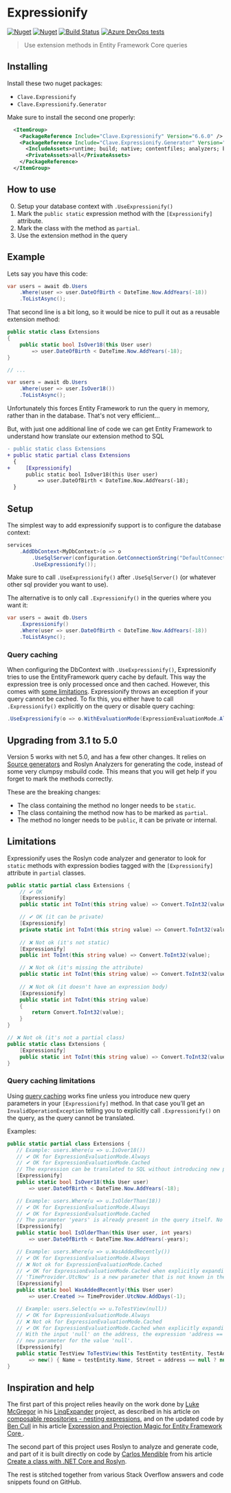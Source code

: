 # Expressionify

[![Nuget](https://img.shields.io/nuget/v/Clave.Expressionify)][1] [![Nuget](https://img.shields.io/nuget/dt/Clave.Expressionify)][1] [![Build Status](https://claveconsulting.visualstudio.com/Nugets/_apis/build/status/ClaveConsulting.Expressionify?branchName=master)][2] [![Azure DevOps tests](https://img.shields.io/azure-devops/tests/ClaveConsulting/Nugets/14)][2]

> Use extension methods in Entity Framework Core queries

## Installing

Install these two nuget packages:

* `Clave.Expressionify`
* `Clave.Expressionify.Generator`

Make sure to install the second one properly:

```xml
  <ItemGroup>
    <PackageReference Include="Clave.Expressionify" Version="6.6.0" />
    <PackageReference Include="Clave.Expressionify.Generator" Version="6.6.0">
      <IncludeAssets>runtime; build; native; contentfiles; analyzers; buildtransitive</IncludeAssets>
      <PrivateAssets>all</PrivateAssets>
    </PackageReference>
  </ItemGroup>
```

## How to use

0) Setup your database context with `.UseExpressionify()`
1) Mark the `public static` expression method with the `[Expressionify]` attribute.
2) Mark the class with the method as `partial`.
3) Use the extension method in the query


## Example

Lets say you have this code:

```csharp
var users = await db.Users
    .Where(user => user.DateOfBirth < DateTime.Now.AddYears(-18))
    .ToListAsync();
```

That second line is a bit long, so it would be nice to pull it out as a reusable extension method:

```csharp
public static class Extensions
{
    public static bool IsOver18(this User user)
        => user.DateOfBirth < DateTime.Now.AddYears(-18);
}

// ...

var users = await db.Users
    .Where(user => user.IsOver18())
    .ToListAsync();

```

Unfortunately this forces Entity Framework to run the query in memory, rather than in the database. That's not very efficient...

But, with just one additional line of code we can get Entity Framework to understand how translate our extension method to SQL

```diff
- public static class Extensions
+ public static partial class Extensions
  {
+     [Expressionify]
      public static bool IsOver18(this User user)
          => user.DateOfBirth < DateTime.Now.AddYears(-18);
  }

```

## Setup

The simplest way to add expressionify support is to configure the database context:

```csharp
services
    .AddDbContext<MyDbContext>(o => o
        .UseSqlServer(configuration.GetConnectionString("DefaultConnection"))
        .UseExpressionify());
```

Make sure to call `.UseExpressionify()` after `.UseSqlServer()` (or whatever other sql provider you want to use).

The alternative is to only call `.Expressionify()` in the queries where you want it:

```csharp
var users = await db.Users
    .Expressionify()
    .Where(user => user.DateOfBirth < DateTime.Now.AddYears(-18))
    .ToListAsync();
```

### Query caching

When configuring the DbContext with `.UseExpressionify()`, Expressionify tries to use the EntityFramework query cache by default. This way the expression tree is only processed once and then cached. 
However, this comes with [some limitations](#query-caching-limitations). Expressionify throws an exception if your query cannot be cached. 
To fix this, you either have to call `.Expressionify()` explicitly on the query or disable query caching:

```csharp
.UseExpressionify(o => o.WithEvaluationMode(ExpressionEvaluationMode.Always));
```

## Upgrading from 3.1 to 5.0

Version 5 works with net 5.0, and has a few other changes. It relies on [Source generators](https://devblogs.microsoft.com/dotnet/introducing-c-source-generators/) and Roslyn Analyzers for generating the code, instead of some very clumpsy msbuild code. This means that you will get help if you forget to mark the methods correctly. 

These are the breaking changes:
* The class containing the method no longer needs to be `static`.
* The class containing the method now has to be marked as `partial`.
* The method no longer needs to be `public`, it can be private or internal.

## Limitations

Expressionify uses the Roslyn code analyzer and generator to look for `static` methods with expression bodies tagged with the `[Expressionify]` attribute in `partial` classes.

```csharp
public static partial class Extensions {
    // ✔ OK
    [Expressionify]
    public static int ToInt(this string value) => Convert.ToInt32(value);

    // ✔ OK (it can be private)
    [Expressionify]
    private static int ToInt(this string value) => Convert.ToInt32(value);
    
    // ❌ Not ok (it's not static)
    [Expressionify]
    public int ToInt(this string value) => Convert.ToInt32(value);

    // ❌ Not ok (it's missing the attribute)
    public static int ToInt(this string value) => Convert.ToInt32(value);
    
    // ❌ Not ok (it doesn't have an expression body)
    [Expressionify]
    public static int ToInt(this string value)
    {
        return Convert.ToInt32(value);
    }
}

// ❌ Not ok (it's not a partial class)
public static class Extensions {
    [Expressionify]
    public static int ToInt(this string value) => Convert.ToInt32(value);
}

```

### Query caching limitations

Using [query caching](#query-caching) works fine unless you introduce new query parameters in your `[Expressionify]` method. In that case you'll get an `InvalidOperationException` telling you to explicitly call `.Expressionify()` on the query, as the query cannot be translated.

Examples:
```csharp
public static partial class Extensions {
   // Example: users.Where(u => u.IsOver18())
   // ✔ OK for ExpressionEvaluationMode.Always
   // ✔ OK for ExpressionEvaluationMode.Cached
   // The expression can be translated to SQL without introducing new parameters
   [Expressionify]
   public static bool IsOver18(this User user)
       => user.DateOfBirth < DateTime.Now.AddYears(-18);

   // Example: users.Where(u => u.IsOlderThan(18))
   // ✔ OK for ExpressionEvaluationMode.Always
   // ✔ OK for ExpressionEvaluationMode.Cached
   // The parameter 'years' is already present in the query itself. No new parameters are introduced when expanding the query.
   [Expressionify]
   public static bool IsOlderThan(this User user, int years)
       => user.DateOfBirth < DateTime.Now.AddYears(-years);

   // Example: users.Where(u => u.WasAddedRecently())
   // ✔ OK for ExpressionEvaluationMode.Always
   // ❌ Not ok for ExpressionEvaluationMode.Cached
   // ✔ OK for ExpressionEvaluationMode.Cached when explicitly expanding the query with 'query.Expressionify()'
   // 'TimeProvider.UtcNow' is a new parameter that is not known in the query before calling '.Expressionify()'.
   [Expressionify]
   public static bool WasAddedRecently(this User user)
       => user.Created >= TimeProvider.UtcNow.AddDays(-1);

   // Example: users.Select(u => u.ToTestView(null))
   // ✔ OK for ExpressionEvaluationMode.Always
   // ❌ Not ok for ExpressionEvaluationMode.Cached
   // ✔ OK for ExpressionEvaluationMode.Cached when explicitly expanding the query with 'query.Expressionify()'
   // With the input 'null' on the address, the expression 'address == null ? null : address.Street' gets replaced with a
   // new parameter for the value 'null'.
   [Expressionify]
   public static TestView ToTestView(this TestEntity testEntity, TestAddress? address)
       => new() { Name = testEntity.Name, Street = address == null ? null : address.Street };
}
```

## Inspiration and help

The first part of this project relies heavily on the work done by [Luke McGregor](https://twitter.com/staticv0id) in his [LinqExpander](https://github.com/lukemcgregor/LinqExpander) project, as described in his article on [composable repositories - nesting expressions](https://blog.staticvoid.co.nz/2016/composable_repositories_-_nesting_extensions/), and on the updated code by [Ben Cull](https://twitter.com/BenWhoLikesBeer) in his article [Expression and Projection Magic for Entity Framework Core ](https://benjii.me/2018/01/expression-projection-magic-entity-framework-core/).

The second part of this project uses Roslyn to analyze and generate code, and part of it is built directly on code by [Carlos Mendible](https://twitter.com/cmendibl3) from his article [Create a class with .NET Core and Roslyn](https://carlos.mendible.com/2017/03/02/create-a-class-with-net-core-and-roslyn/).

The rest is stitched together from various Stack Overflow answers and code snippets found on GitHub.



[1]: https://www.nuget.org/packages/Clave.Expressionify/
[2]: https://claveconsulting.visualstudio.com/Nugets/_build/latest?definitionId=14
